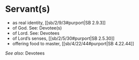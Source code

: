 # Servant(s)

* as real identity, [[sb/2/9/3#purport|SB 2.9.3]]
* of God. See: Devotee(s) 
* of Lord. See: Devotees 
* of Lord’s senses, [[sb/2/5/30#purport|SB 2.5.30]]
* offering food to master, [[sb/4/22/44#purport|SB 4.22.44]]

*See also:* Devotees
